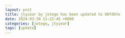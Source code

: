 ```yaml
---
layout: post
title: jtyiear by jotego has been updated to 90fd97e
date: 2024-03-30 11:22:45 +0000
categories: [jotego, jtyiear]
tags: [update]
---
```


